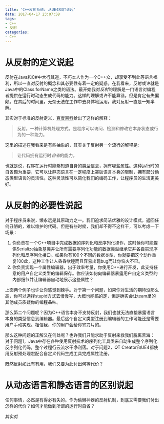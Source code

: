 ```yaml
---
title: 'C++反射系统: 从UE4和QT说起'
date: 2017-04-17 23:07:58
tags:
- C++
- 反射
categories:
- C++
---
```


# 从反射的定义说起

反射在Java和C#中大行其道，不巧本人作为一个C++众，却享受不到此等语言福利，所以一直对反射的概念和其必要性有着一定的疑惑。在我看来，反射或许就是Java中的Class.forName之类的语法。最开始我对*反射*的理解是一门语言对编程者提供在运行时动态生成代码的能力。这样的理解或许不能算错，但是肯定有失偏颇。在其后的时间里，无奈无法在工作中去具体地运用，我对反射一直是一知半解。

其实对于标准的反射定义，[百度百科](http://baike.baidu.com/link?url=m_kJPbIXDKnBi8rR1QfHyGlof6zCb70LdZRftegegSM78x5BBIud1z1JubebAEYnPrUuRMNMWrgkb7U6TEP9hZ5q28ZWJQJhojz8wzn0oJi)给出了这样的解释：
> 反射，一种计算机处理方式。是程序可以访问、检测和修改它本身状态或行为的一种能力。

这里的描述在我看来是有些抽象的，其实关于反射另一个流行的解释是:
> 让代码拥有运行时*自省*的能力。

也就是说，程序在运行时能够知道自身的类型信息，拥有哪些属性。这种运行时的自省颇为重要，它可以让静态语言在一定程度上突破语言本身的限制，拥有部分动态类型语言的灵活性。这种灵活性可以简化我们的编码工作，让程序员的生活更美好。

# 从反射的必要性说起

对于程序员来说，懒永远是其原动力之一。我们追求简洁优雅的设计模式，返回任何丑陋的，难以维护的代码。但是有些时候，我们却不得不这样干，可以考虑一下场景：

1. 你负责在一个C++项目中完成数据的序列化和反序列化操作，这时候你可能提供Serialize抽象基类并让所有需要序列化功能的数据类型继承它并各自实现序列化和反序列化接口。如果你有100个不同的数据类型，你就要把这个动作重复100此，这种工作让人昏昏欲睡而且容易出现bug而让你恼火不已。
2. 你负责实现一个属性编辑器，出于效率考量，你使用C++进行开发，此支持任意的用户自定义类型的编辑保存。你应该如何向编辑器暴露用户自定义类型的内部细节并让编辑器自动地展示这些属性？


上面两个例子也许让你感觉到棘手。对于第一个问题，如果你对生活的期待没那么高，你可以选择stupid方式去慢慢写，大概也能搞的定，但是确实会让team里的其他成员质疑你的编程品味。

那么第二个问题呢？因为C++语言本身不支持反射，我们也就无法直接暴露语言本身的类型信息到编辑器。最后这个自定义类型注册到编辑器的工作可能还是需要用户手动实现。相信我，你的用户会给你寄刀片的。

那么这种问题的正解又在何处呢？也许我们只能求助于反射来救我们脱离苦海：
对于问题1，Java中存在各种使用反射技术的序列化工具类来自动生成整个序列化反序列化代码，整个过程行云流水干净利落。对于问题2，QT Creator和UE4都使用反射预处理宏配合自定义代码生成工具完成属性注册。

既然反射如此有有用，我们又要为此付出何等代价？

# 从动态语言和静态语言的区别说起

任何事情，必然是有得必有失的。作为偷懒神器的反射机制，到底又需要我们付出怎样的代价？如何才能做到所谓的运行时自省？

其实对